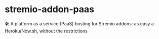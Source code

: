 # stremio-addon-paas
🛠️ A platform as a service (PaaS) hosting for Stremio addons: as easy a Heroku/Now.sh, without the restrictions
